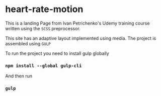# heart-rate-motion

This is a landing Page from Ivan Petrichenko's Udemy training course written using the `SCSS` preprocessor.

This site has an adaptive layout implemented using media.
The project is assembled using `GULP`

To run the project you need to install gulp globally
### `npm install --global gulp-cli`
 And then run 
### `gulp`
